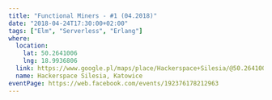 ```yaml
---
title: "Functional Miners - #1 (04.2018)"
date: "2018-04-24T17:30:00+02:00"
tags: ["Elm", "Serverless", "Erlang"]
where:
  location:
    lat: 50.2641006
    lng: 18.9936806
  link: https://www.google.pl/maps/place/Hackerspace+Silesia/@50.2641006,18.9936806,17z/data=!3m1!4b1!4m5!3m4!1s0x4716ce1320bf55f9:0xb1ae316b317ecc2f!8m2!3d50.2641006!4d18.9958693
  name: Hackerspace Silesia, Katowice
eventPage: https://web.facebook.com/events/192376178212963
---
```


<section>
  <person-profile
    avatar="michal_slaski.jpg"
    name="Michal Slaski"
    bio="Michal started programming in Erlang over 10 years ago when working on his Master’s project prototyping massively multiplayer online games. He is currently a Technical Lead at Erlang Solutions. In 2014 he started to co-organise the Lambda Days conference in Krakow. He concentrates on distributed systems, teaches Erlang and speaks at conferences."
    title="Exploring BEAM-based systems with erlang.pl"
    abstract="For a few years we've been playing with an idea of visualising Erlang nodes and processes in a way that would help developers quickly grasp the behaviour of a cluster or a node. Today's web browsers support WebGL, which can be used for rendering interesting user interfaces. In this talk we present examples of visualisations of inter-node traffic within an Erlang cluster, a supervision tree busy with after-crash restarts, a set of processes involved in message passing between them."
    social='{ "twitter": "https://twitter.com/michalslaski" }'>
   </person-profile>
</section>

<section>
  <person-profile
    avatar="mateusz_tarnaski.png"
    name="Mateusz Tarnaski"
    bio="Programmer with 5 years of experience. At the top of IT priorities list puts communication. When doing that for money tries to solve more problems than he creates. With pet projects it is usually the opposite. ;)"
    title="And even you can have Elm in producation!"
    abstract="If you are hesitating from introducing Elm into your project, you don't want to pick a new technology, you are afraid that it will be too big an investment, change of infrastructure, language or architecture is totally impossible - you are in the right place! We will talk about how to introduce Elm into your production application EVEN TOMORROW. You will not believe how easy it is!"
    social='{ "twitter": "https://twitter.com/tarnas14" }'>
   </person-profile>
</section>

<section>
  <person-profile
    avatar="wojciech_gawronski.jpg"
    name="Wojciech Gawronski"
    bio="During the day BEAM, DevOps and Cloud Computing enthusiast, during the night - meet-ups organizer, bookworm and IT geek. He is also co-organizer of Functional Miners."
    title="Functional Programming in Serverless World"
    abstract="Serverless is getting more and more attention in today's world. Ease of use, promise of infinite scale and reducing operational complexity to the minimal level - those are only the few of selling points of that particular 'technology'. Unfortunately, we have limited choice when it comes to the languages and runtimes available in those environment. If you are interested how much yak shaving, frustration and unnecessary work is required to bring our favorite functional flavors to the Serverless world - that talk is for you! And I can promise that at the end, I will not leave you without reproducible and reliable solution."
    social='{ "twitter": "https://twitter.com/afronski", "github": "https://github.com/afronski", "linkedin": "https://www.linkedin.com/in/afronski", "facebook": "https://www.facebook.com/afronski", "www": "http://afronski.pl" }'>
   </person-profile>
</section>

